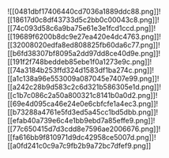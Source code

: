 
![[0481dbf17406440cd7036a1889ddc88.png]]![[18617d0c8df43733d5c2bb0c00043c8.png]]![[74c093d58c6a9ba75e61e3e1fcd1ccd.png]]![[19689f6200b8dc9e27ea420e4dc4763.png]]![[32008020edfa8ed808825fb60da6c77.png]]![[b6fd38307bf8095a2dd97dd8ce40d9e.png]]![[191f2f748beddeb85ebe1f0a1273e9c.png]]![[74a3184b253ffd324d1583df1ba274c.png]]![[a1c138a96e553009a087045e7407e99.png]]![[a242c28b9d583c2c6d321b586305e1d.png]]![[c1b7c086c2a50a800321c8141b0a0d2.png]]![[69e4d095ca46e24e0e6cbfcfe1a4ec3.png]]![[b73288a4761e5fd3ed5a45cc1bd5dbb.png]]![[efab40a739e6c4e1bb9ebd7a85effe9.png]]![[77c650415d7d3cdd8e7596ae2006676.png]]![[fa616bb9f810971d9dc42958ce5007d.png]]![[a0fd241c0c9a7c9fb2b9a72bc7dfef9.png]]